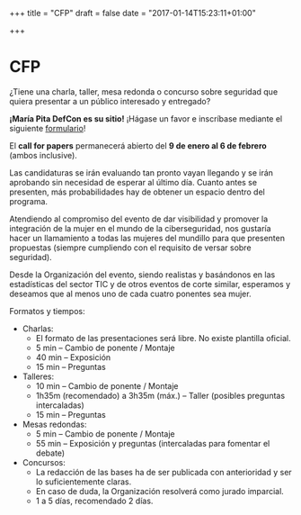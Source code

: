 +++
title = "CFP"
draft = false
date = "2017-01-14T15:23:11+01:00"

+++

CFP
=============

¿Tiene una charla, taller, mesa redonda o concurso sobre seguridad que quiera presentar a un público interesado y entregado?

**¡María Pita DefCon es su sitio!** ¡Hágase un favor e inscríbase mediante el siguiente [formulario](http://ponentes.mariapitadefcon.es/)!

El **call for papers** permanecerá abierto del **9 de enero al 6 de febrero** (ambos inclusive).

Las candidaturas se irán evaluando tan pronto vayan llegando y se irán aprobando sin necesidad de esperar al último día. Cuanto antes se presenten, más probabilidades hay de obtener un espacio dentro del programa.

Atendiendo al compromiso del evento de dar visibilidad y promover la integración de la mujer en el mundo de la ciberseguridad, nos gustaría hacer un llamamiento a todas las mujeres del mundillo para que presenten propuestas (siempre cumpliendo con el requisito de versar sobre seguridad).

Desde la Organización del evento, siendo realistas y basándonos en las estadísticas del sector TIC y de otros eventos de corte similar, esperamos y deseamos que al menos uno de cada cuatro ponentes sea mujer.

Formatos y tiempos:

* Charlas:
    * El formato de las presentaciones será libre. No existe plantilla oficial.
    * 5 min – Cambio de ponente / Montaje
    * 40 min – Exposición
    * 15 min – Preguntas
* Talleres:
    * 10 min – Cambio de ponente / Montaje
    * 1h35m (recomendado) a 3h35m (máx.) – Taller (posibles preguntas intercaladas)
    * 15 min – Preguntas
* Mesas redondas:
    * 5 min – Cambio de ponente / Montaje
    * 55 min – Exposición y preguntas (intercaladas para fomentar el debate)
* Concursos:
    * La redacción de las bases ha de ser publicada con anterioridad y ser lo suficientemente claras.
    * En caso de duda, la Organización resolverá como jurado imparcial.
    * 1 a 5 días, recomendado 2 días.
